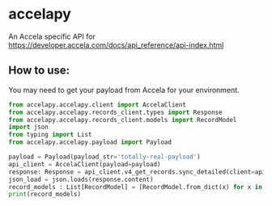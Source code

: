 # accelapy
An Accela specific API for https://developer.accela.com/docs/api_reference/api-index.html

## How to use:

You may need to get your payload from Accela for your environment.

```python
from accelapy.accelapy.client import AccelaClient
from accelapy.accelapy.records_client.types import Response
from accelapy.accelapy.records_client.models import RecordModel
import json
from typing import List
from accelapy.accelapy.payload import Payload

payload = Payload(payload_str='totally-real-payload')
api_client = AccelaClient(payload=payload)
response: Response = api_client.v4_get_records.sync_detailed(client=api_client.authentication_client, custom_id='E24-00103')
json_load = json.loads(response.content)
record_models : List[RecordModel] = [RecordModel.from_dict(x) for x in json_load['result']]
print(record_models)
```
